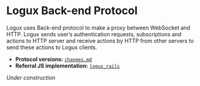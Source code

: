 # Logux Back-end Protocol

Logux uses Back-end protocol to make a proxy between WebSocket and HTTP.
Logux sends user’s authentication requests, subscriptions and actions
to HTTP server and receive actions by HTTP from other servers
to send these actions to Logux clients.

* **Protocol versions:** [`changes.md`](./changes.md)
* **Referral JS implementation:**
  [`logux_rails`](https://github.com/logux/logux_rails)

*Under construction*
